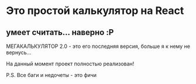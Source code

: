 # Это простой калькулятор на React
## умеет считать... наверно :P

МЕГАКАЛЬКУЛЯТОР 2.0 - это его последняя версия, больше я к нему не вернусь...

На данный момент проект полностью реализован!

P.S. Все баги и недочеты - это фичи
